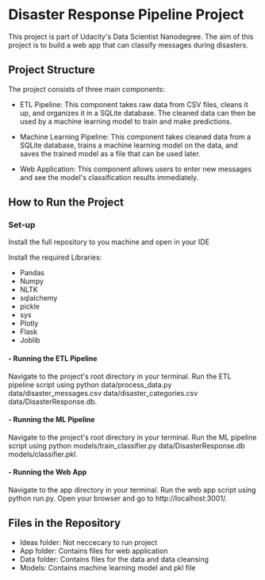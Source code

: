 # Disaster Response Pipeline Project
This project is part of Udacity's Data Scientist Nanodegree. The aim of this project is to build a web app that can classify messages during disasters.

## Project Structure
The project consists of three main components:

- ETL Pipeline: This component takes raw data from CSV files, cleans it up, and organizes it in a SQLite database. The cleaned data can then be used by a machine learning model to train and make predictions.

- Machine Learning Pipeline: This component takes cleaned data from a SQLite database, trains a machine learning model on the data, and saves the trained model as a file that can be used later.

- Web Application: This component allows users to enter new messages and see the model's classification results immediately.


## How to Run the Project
### Set-up
Install the full repository to you machine and open in your IDE

Install the required Libraries:
- Pandas
- Numpy
- NLTK
- sqlalchemy
- pickle
- sys
- Plotly
- Flask
- Joblib

#### - Running the ETL Pipeline
Navigate to the project's root directory in your terminal.
Run the ETL pipeline script using python data/process_data.py data/disaster_messages.csv data/disaster_categories.csv data/DisasterResponse.db.
#### - Running the ML Pipeline
Navigate to the project's root directory in your terminal.
Run the ML pipeline script using python models/train_classifier.py data/DisasterResponse.db models/classifier.pkl.
#### - Running the Web App
Navigate to the app directory in your terminal.
Run the web app script using python run.py.
Open your browser and go to http://localhost:3001/.
## Files in the Repository
- Ideas folder: Not neccecary to run project
- App folder: Contains files for web application
- Data folder: Contains files for the data and data cleansing
- Models: Contains machine learning model and pkl file
